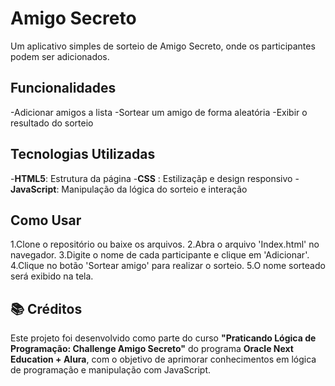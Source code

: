 # Amigo Secreto

Um aplicativo simples de sorteio de Amigo Secreto, onde os participantes podem ser adicionados.

## Funcionalidades

-Adicionar amigos a lista
-Sortear um amigo de forma aleatória
-Exibir o resultado do sorteio

## Tecnologias Utilizadas

-**HTML5**: Estrutura da página
-**CSS** : Estilizaçãp e design responsivo
-**JavaScript**: Manipulação da lógica do sorteio e interação

## Como Usar

1.Clone o repositório ou baixe os arquivos.
2.Abra o arquivo 'Index.html' no navegador.
3.Digite o nome de cada participante e clique em 'Adicionar'.
4.Clique no botão 'Sortear amigo' para realizar o sorteio.
5.O nome sorteado será exibido na tela.

## 📚 Créditos

Este projeto foi desenvolvido como parte do curso **"Praticando Lógica de Programação: Challenge Amigo Secreto"** do programa **Oracle Next Education + Alura**, com o objetivo de aprimorar conhecimentos em lógica de programação e manipulação com JavaScript. 
